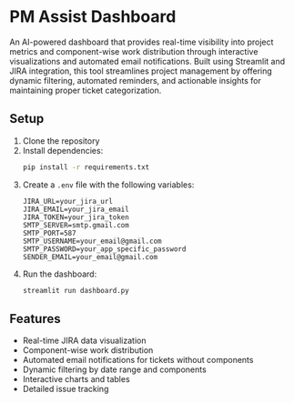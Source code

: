 # PM Assist Dashboard

An AI-powered dashboard that provides real-time visibility into project metrics and component-wise work distribution through interactive visualizations and automated email notifications. Built using Streamlit and JIRA integration, this tool streamlines project management by offering dynamic filtering, automated reminders, and actionable insights for maintaining proper ticket categorization.

## Setup

1. Clone the repository
2. Install dependencies:
   ```bash
   pip install -r requirements.txt
   ```
3. Create a `.env` file with the following variables:
   ```
   JIRA_URL=your_jira_url
   JIRA_EMAIL=your_jira_email
   JIRA_TOKEN=your_jira_token
   SMTP_SERVER=smtp.gmail.com
   SMTP_PORT=587
   SMTP_USERNAME=your_email@gmail.com
   SMTP_PASSWORD=your_app_specific_password
   SENDER_EMAIL=your_email@gmail.com
   ```
4. Run the dashboard:
   ```bash
   streamlit run dashboard.py
   ```

## Features

- Real-time JIRA data visualization
- Component-wise work distribution
- Automated email notifications for tickets without components
- Dynamic filtering by date range and components
- Interactive charts and tables
- Detailed issue tracking
